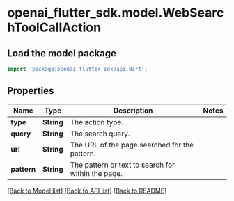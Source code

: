 # openai_flutter_sdk.model.WebSearchToolCallAction

## Load the model package
```dart
import 'package:openai_flutter_sdk/api.dart';
```

## Properties
Name | Type | Description | Notes
------------ | ------------- | ------------- | -------------
**type** | **String** | The action type.  | 
**query** | **String** | The search query.  | 
**url** | **String** | The URL of the page searched for the pattern.  | 
**pattern** | **String** | The pattern or text to search for within the page.  | 

[[Back to Model list]](../README.md#documentation-for-models) [[Back to API list]](../README.md#documentation-for-api-endpoints) [[Back to README]](../README.md)


